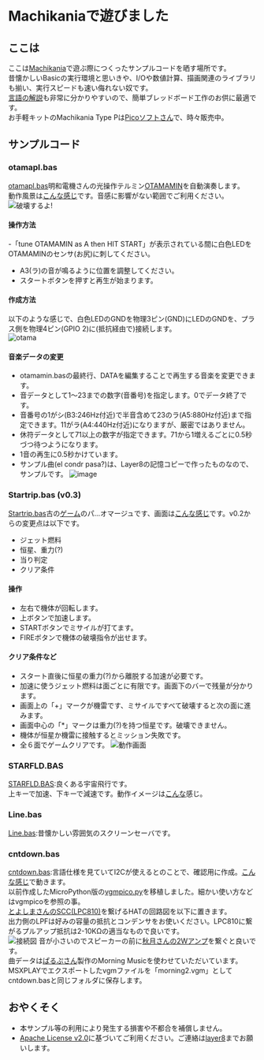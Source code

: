 # Machikaniaで遊びました
## ここは
ここは[Machikania](http://www.ze.em-net.ne.jp/~kenken/machikania/typep.html)で遊ぶ際につくったサンプルコードを晒す場所です。<br>
昔懐かしいBasicの実行環境と思いきや、I/Oや数値計算、描画関連のライブラリも揃い、実行スピードも速い侮れない奴です。<br>
[言語の解説](http://www.ze.em-net.ne.jp/~kenken/machikania/machikania-guide.pdf)も非常に分かりやすいので、簡単ブレッドボード工作のお供に最適です。<br>
お手軽キットのMachikania Type Pは[Picoソフトさん](https://store.shopping.yahoo.co.jp/orangepicoshop/pico-k-056.html?sc_i=shp_pc_search_itemlist_shsrg_img)で、時々販売中。<br>
## サンプルコード
### otamapl.bas
 [otamapl.bas](https://github.com/Layer812/machikania/blob/main/otamapl.BAS)明和電機さんの光操作テルミン[OTAMAMIN](https://www.maywadenki.com/news/otamamin/)を自動演奏します。<BR>
 動作風景は[こんな感じ](https://twitter.com/layer812/status/1589570674552889346)です。音感に影響がない範囲でご利用ください。<BR>
 ![破壊するよ!](https://user-images.githubusercontent.com/111331376/200283830-56070417-8053-4be6-9236-6649d5ca8eee.jpg)<br>
 #### 操作方法
  -「tune OTAMAMIN as A then HIT START」が表示されている間に白色LEDをOTAMAMINのセンサ(お尻)に刺してください。
  - A3(ラ)の音が鳴るように位置を調整してください。  
  - スタートボタンを押すと再生が始まります。
 #### 作成方法
 以下のような感じで、白色LEDのGNDを物理3ピン(GND)にLEDのGNDを、プラス側を物理4ピン(GPIO 2)に(抵抗経由で)接続します。<br>
 ![otama](https://user-images.githubusercontent.com/111331376/200287642-ffef10cc-ed40-490c-ac5f-295ea6c707a9.png)
 #### 音楽データの変更
  - otamamin.basの最終行、DATAを編集することで再生する音楽を変更できます。
  - 音データとして1～23までの数字(音番号)を指定します。0でデータ終了です。
  - 音番号の1がシ(B3:246Hz付近)で半音含めて23のラ(A5:880Hz付近)まで指定できます。11がラ(A4:440Hz付近)になりますが、厳密ではありません。
  - 休符データとして71以上の数字が指定できます。71から1増えるごとに0.5秒づつ待つようになります。
  - 1音の再生に0.5秒かけています。
  - サンプル曲(el condr pasa?)は、Layer8の記憶コピーで作ったものなので、サンプルです。
![image](https://user-images.githubusercontent.com/111331376/200310045-d29cf87a-4a2b-47f5-bb63-22e4f5796964.png)<br>


### Startrip.bas (v0.3) 
 [Startrip.bas](https://github.com/Layer812/machikania/blob/main/STARTRIP.BAS)古の[ゲーム](https://www.youtube.com/watch?v=1EWQYAfuMYw)のパ...オマージュです、画面は[こんな感じ](https://twitter.com/layer812/status/1588184667718492160)です。v0.2からの変更点は以下です。<br>
 - ジェット燃料 
 - 恒星、重力(?)
 - 当り判定
 - クリア条件
#### 操作
 - 左右で機体が回転します。
 - 上ボタンで加速します。
 - STARTボタンでミサイルが打てます。
 - FIREボタンで機体の破壊指令が出せます。
#### クリア条件など
 - スタート直後に恒星の重力(?)から離脱する加速が必要です。
 - 加速に使うジェット燃料は面ごとに有限です。画面下のバーで残量が分かります。
 - 画面上の「+」マークが機雷です、ミサイルですべて破壊すると次の面に進みます。
 - 画面中心の「*」マークは重力(?)を持つ恒星です。破壊できません。
 - 機体が恒星か機雷に接触するとミッション失敗です。
 - 全６面でゲームクリアです。
![動作画面](https://user-images.githubusercontent.com/111331376/199758119-adeb1b31-156e-4536-b11f-70f8fca8e415.png)
### STARFLD.BAS
 [STARFLD.BAS](https://github.com/Layer812/machikania/blob/main/STARFLD.BAS):良くある宇宙飛行です。<br>
 上キーで加速、下キーで減速です。動作イメージは[こんな](https://twitter.com/layer812/status/1588938695348215810)感じ。<br>
### Line.bas
 [Line.bas](https://github.com/Layer812/machikania/blob/main/line.BAS):昔懐かしい雰囲気のスクリーンセーバです。<br>
### cntdown.bas
 [cntdown.bas](https://github.com/Layer812/machikania/blob/main/cntdown.bas):言語仕様を見ていてI2Cが使えるとのことで、確認用に作成。[こんな感じ](https://twitter.com/layer812/status/1581504899493175302)で動きます。<br>
 以前作成したMicroPython版の[vgmpico.py](https://github.com/Layer812/vgmpico)を移植しました。細かい使い方などはvgmpicoを参照の事。<br>
 [とよしまさんのSCC(LPC810)](https://qiita.com/toyoshim/items/8590bbc2d456cbafacdd)を繋げるHATの回路図を以下に置きます。<br>
 出力側のLPFは好みの容量の抵抗とコンデンサをお使いください。LPC810に繋がるプルアップ抵抗は2-10KΩの適当なもので良いです。<br>
 ![接続図](https://user-images.githubusercontent.com/111331376/196030208-bcee35cb-5ea3-4495-b43b-58ff1449a0a7.png)
 音が小さいのでスピーカーの前に[秋月さんの2Wアンプ](https://akizukidenshi.com/catalog/g/gK-08217/)を繋ぐと良いです。<br>
 曲データは[ぱるぷさん](https://twitter.com/layer812/status/1579369608221687809)製作のMorning Musicを使わせていただいています。<br>
 MSXPLAYでエクスポートしたvgmファイルを「morning2.vgm」としてcntdown.basと同じフォルダに保存します。<br>
## おやくそく
 - 本サンプル等の利用により発生する損害や不都合を補償しません。
 - [Apache License v2.0](http://www.apache.org/licenses/LICENSE-2.0)に基づいてご利用ください。ご連絡は[layer8](https://twitter.com/layer812)までお願いします。
